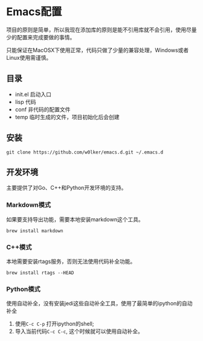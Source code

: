 # Emacs配置
项目的原则是简单，所以我现在添加库的原则是能不引用库就不会引用，使用尽量少的配置来完成要做的事情。

只能保证在MacOSX下使用正常，代码只做了少量的兼容处理，Windows或者Linux使用需谨慎。

## 目录
* init.el 启动入口
* lisp 代码
* conf 非代码的配置文件
* temp 临时生成的文件，项目初始化后会创建

## 安装
```
git clone https://github.com/w0lker/emacs.d.git ~/.emacs.d
```

## 开发环境
主要提供了对Go、C++和Python开发环境的支持。

### Markdown模式
如果要支持导出功能，需要本地安装markdown这个工具。
```
brew install markdown
```

### C++模式
本地需要安装rtags服务，否则无法使用代码补全功能。
```
brew install rtags --HEAD
```

### Python模式
使用自动补全，没有安装jedi这些自动补全工具，使用了最简单的ipython的自动补全

1. 使用`C-c C-p` 打开ipython的shell;
2. 导入当前代码`C-c C-c`, 这个时候就可以使用自动补全。
